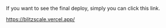 If you want to see the final deploy, simply you can click this link.

https://blitzscale.vercel.app/
